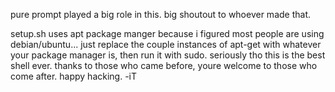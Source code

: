 pure prompt played a big role in this. big shoutout to whoever made that. 

setup.sh uses apt package manger because i figured most people are using debian/ubuntu... just replace the couple instances of apt-get with whatever your package manager is, then run it with sudo. seriously tho this is the best shell ever. thanks to those who came before, youre welcome to those who come after. happy hacking. 
-iT
